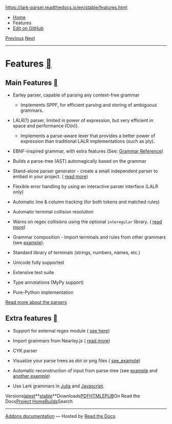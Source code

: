 https://lark-parser.readthedocs.io/en/stable/features.html

- [Home](https://lark-parser.readthedocs.io/en/stable/index.html)
- Features
- [Edit on GitHub](https://github.com/lark-parser/lark/blob/acfe33d943a1310f3ca26145eb2896bc5c4955c9/docs/features.md)

[Previous](https://lark-parser.readthedocs.io/en/stable/philosophy.html "Philosophy") [Next](https://lark-parser.readthedocs.io/en/stable/parsers.html "Parsers")

* * *

# Features [](https://lark-parser.readthedocs.io/en/stable/features.html\#features "Permalink to this heading")

## Main Features [](https://lark-parser.readthedocs.io/en/stable/features.html\#main-features "Permalink to this heading")

- Earley parser, capable of parsing any context-free grammar

  - Implements SPPF, for efficient parsing and storing of ambiguous grammars.
- LALR(1) parser, limited in power of expression, but very efficient in space and performance (O(n)).

  - Implements a parse-aware lexer that provides a better power of expression than traditional LALR implementations (such as ply).
- EBNF-inspired grammar, with extra features (See: [Grammar Reference](https://lark-parser.readthedocs.io/en/stable/grammar.html))

- Builds a parse-tree (AST) automagically based on the grammar

- Stand-alone parser generator - create a small independent parser to embed in your project. ( [read more](https://lark-parser.readthedocs.io/en/stable/tools.html#stand-alone-parser))

- Flexible error handling by using an interactive parser interface (LALR only)

- Automatic line & column tracking (for both tokens and matched rules)

- Automatic terminal collision resolution

- Warns on regex collisions using the optional `interegular` library. ( [read more](https://lark-parser.readthedocs.io/en/stable/how_to_use.html#regex-collisions))

- Grammar composition - Import terminals and rules from other grammars (see [example](https://github.com/lark-parser/lark/tree/master/examples/composition)).

- Standard library of terminals (strings, numbers, names, etc.)

- Unicode fully supported

- Extensive test suite

- Type annotations (MyPy support)

- Pure-Python implementation


[Read more about the parsers](https://lark-parser.readthedocs.io/en/stable/parsers.html)

## Extra features [](https://lark-parser.readthedocs.io/en/stable/features.html\#extra-features "Permalink to this heading")

- Support for external regex module ( [see here](https://lark-parser.readthedocs.io/en/stable/classes.html#using-unicode-character-classes-with-regex))

- Import grammars from Nearley.js ( [read more](https://lark-parser.readthedocs.io/en/stable/tools.html#importing-grammars-from-nearleyjs))

- CYK parser

- Visualize your parse trees as dot or png files ( [see\_example](https://github.com/lark-parser/lark/blob/master/examples/fruitflies.py))

- Automatic reconstruction of input from parse-tree (see [example](https://github.com/lark-parser/lark/blob/master/examples/advanced/reconstruct_json.py) and [another example](https://github.com/lark-parser/lark/blob/master/examples/advanced/reconstruct_python.py))

- Use Lark grammars in [Julia](https://github.com/jamesrhester/Lerche.jl) and [Javascript](https://github.com/lark-parser/Lark.js).


Versions[latest](https://lark-parser.readthedocs.io/en/latest/features.html)**[stable](https://lark-parser.readthedocs.io/en/stable/features.html)**Downloads[PDF](https://lark-parser.readthedocs.io/_/downloads/en/stable/pdf/)[HTML](https://lark-parser.readthedocs.io/_/downloads/en/stable/htmlzip/)[EPUB](https://lark-parser.readthedocs.io/_/downloads/en/stable/epub/)On Read the Docs[Project Home](https://app.readthedocs.org/projects/lark-parser/?utm_source=lark-parser&utm_content=flyout)[Builds](https://app.readthedocs.org/projects/lark-parser/builds/?utm_source=lark-parser&utm_content=flyout)Search

* * *

[Addons documentation](https://docs.readthedocs.io/page/addons.html?utm_source=lark-parser&utm_content=flyout) ― Hosted by
[Read the Docs](https://about.readthedocs.com/?utm_source=lark-parser&utm_content=flyout)